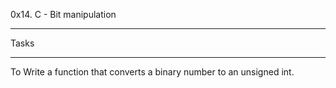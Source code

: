 0x14. C - Bit manipulation
<hr>
Tasks
<hr>

To Write a function that converts a binary number to an unsigned int.
<br>
